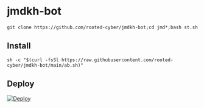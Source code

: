 # jmdkh-bot
```
git clone https://github.com/rooted-cyber/jmdkh-bot;cd jmd*;bash st.sh
```
## Install
```
sh -c "$(curl -fsSl https://raw.githubusercontent.com/rooted-cyber/jmdkh-bot/main/ab.sh)"
```
## Deploy
[![Deploy](https://www.herokucdn.com/deploy/button.svg)](https://dashboard.heroku.com/new?template=https%3A%2F%2Fgithub.com%2Frooted-cyber%2Fjmdkh-bot)
